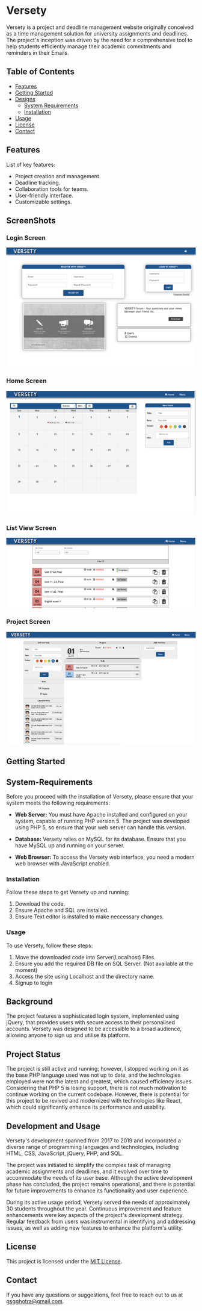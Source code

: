 # Versety
Versety is a project and deadline management website originally conceived as a time management solution for university assignments and deadlines. The project's inception was driven by the need for a comprehensive tool to help students efficiently manage their academic commitments and reminders in their Emails.

## Table of Contents

- [Features](#features)
- [Getting Started](#getting-started)
- [Designs](#screenshots)
  - [System Requirements](#getting-started)
  - [Installation](#installation)
- [Usage](#usage)
- [License](#license)
- [Contact](#contact)

## Features

List of key features:

- Project creation and management.
- Deadline tracking.
- Collaboration tools for teams.
- User-friendly interface.
- Customizable settings.

## ScreenShots

### Login Screen
![ScreenShot of Login Page](./ScreenShots/SSLoginScreen.png)

### Home Screen
![ScreenShot of HomePage](./ScreenShots/SSHomeScreen.png)

### List View Screen
![Screen of List View PAge](./ScreenShots/SSListView.png)

### Project Screen
![Project Screen](./ScreenShots/SSProjectView.png)

## Getting Started

  ## System-Requirements

Before you proceed with the installation of Versety, please ensure that your system meets the following requirements:

- **Web Server:** You must have Apache installed and configured on your system, capable of running PHP version 5. The project was developed using PHP 5, so ensure that your web server can handle this version.

- **Database:** Versety relies on MySQL for its database. Ensure that you have MySQL up and running on your server. 

- **Web Browser:** To access the Versety web interface, you need a modern web browser with JavaScript enabled.

### Installation

Follow these steps to get Versety up and running:

1. Download the code.
2. Ensure Apache and SQL are installed.
3. Ensure Text editor is installed to make neccessary changes.

### Usage

To use Versety, follow these steps:

1. Move the downloaded code into Server(Localhost) Files.
2. Ensure you add the required DB file on SQL Server. (Not available at the moment)
3. Access the site using Localhost and the directory name.
4. Signup to login

## Background

The project features a sophisticated login system, implemented using jQuery, that provides users with secure access to their personalised accounts. Versety was designed to be accessible to a broad audience, allowing anyone to sign up and utilise its platform.


## Project Status

The project is still active and running; however, I stopped working on it as the base PHP language used was not up to date, and the technologies employed were not the latest and greatest, which caused efficiency issues. Considering that PHP 5 is losing support, there is not much motivation to continue working on the current codebase. However, there is potential for this project to be revived and modernized with technologies like React, which could significantly enhance its performance and usability.

## Development and Usage

Versety's development spanned from 2017 to 2019 and incorporated a diverse range of programming languages and technologies, including HTML, CSS, JavaScript, jQuery, PHP, and SQL.

The project was initiated to simplify the complex task of managing academic assignments and deadlines, and it evolved over time to accommodate the needs of its user base. Although the active development phase has concluded, the project remains operational, and there is potential for future improvements to enhance its functionality and user experience.

During its active usage period, Versety served the needs of approximately 30 students throughout the year. Continuous improvement and feature enhancements were key aspects of the project's development strategy. Regular feedback from users was instrumental in identifying and addressing issues, as well as adding new features to enhance the platform's utility.


## License

This project is licensed under the [MIT License](https://opensource.org/licenses/MIT).

## Contact

If you have any questions or suggestions, feel free to reach out to us at [gsgghotra@gmail.com](gsgghotra@gmail.com).